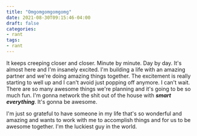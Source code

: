 ```yaml
---
title: "Omgomgomgomgomg"
date: 2021-08-30T09:15:46-04:00
draft: false
categories:
- rant
tags:
- rant
---
```


It keeps creeping closer and closer. Minute by minute. Day by day. It's almost here and I'm insanely excited. I'm building a life with an amazing partner and we're doing amazing things together. The excitement is really starting to well up and I can't avoid just popping off anymore. I can't wait. There are so many awesome things we're planning and it's going to be so much fun. I'm gonna network the shit out of the house with _**smart everything**_. It's gonna be awesome.

I'm just so grateful to have someone in my life that's so wonderful and amazing and wants to work with me to accomplish things and for us to be awesome together. I'm the luckiest guy in the world.
